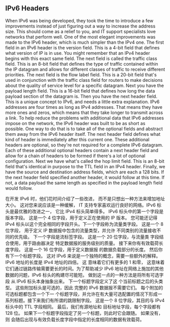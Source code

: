 ## IPv6 Headers

When IPv6 was being developed, they took the time to introduce a few improvements instead of just figuring out a way to increase the address size. This should come as a relief to you, and IT support specialists love networks that perform well. One of the most elegant improvements was made to the IPv6 header, which is much simpler than the IPv4 one. The first field in an IPv6 header is the version field. This is a 4-bit field that defines what version of IP is in use. You might remember that an IPv4 header begins with this exact same field. The next field is called the traffic class field. This is an 8-bit field that defines the type of traffic contained within the IP datagram and allows for different classes of traffic to receive different priorities. The next field is the flow label field. This is a 20-bit field that's used in conjunction with the traffic class field for routers to make decisions about the quality of service level for a specific datagram. Next you have the payload length field. This is a 16-bit field that defines how long the data payload section of the datagram is. Then you have the next header field. This is a unique concept to IPv6, and needs a little extra explanation. IPv6 addresses are four times as long as IPv4 addresses. That means they have more ones and zeros, which means that they take longer to transmit across a link. To help reduce the problems with additional data that IPv6 addresses impose on the network, the IPv6 header was built to be as short as possible. One way to do that is to take all of the optional fields and abstract them away from the IPv6 header itself. The next header field defines what kind of header is immediately after this current one. These additional headers are optional, so they're not required for a complete IPv6 datagram. Each of these additional optional headers contain a next header field and allow for a chain of headers to be formed if there's a lot of optional configuration. Next we have what's called the hop limit field. This is an 8-bit field that's identical in purpose to the TTL field in an IPv4 header. Finally, we have the source and destination address fields, which are each a 128 bits. If the next header field specified another header, it would follow at this time. If not, a data payload the same length as specified in the payload length field would follow.



在开发 IPv6 时，他们花时间介绍了一些改进， 而不是只想出一种方法来增加地址大小。 这对您来说应该是一种缓解， IT 支持专家喜欢运行良好的网络。IPv6 标头是最优雅的改进之一， 它比 IPv4 标头简单得多。 IPv6 标头中的第一个字段是版本字段。 这是一个 4 位字段，用于定义正在使用的 IP 版本。 您可能还记得 IPv4 标头以这个完全相同的字段开头。下一个字段称为流量类字段。 这是一个 8 位字段， 用于定义 IP 数据报中包含的流量类型，并允许 不同类别的流量接收不同的优先级。 下一个字段是流标签字段。 这是一个 20 位字段，与流量类 字段结合使用，用于路由器决定 特定数据报的服务级别的质量。 接下来你有有效载荷长度字段。 这是一个 16 位字段，用于定义数据报 的数据负载部分的长度。 然后你有下一个标题字段。 这对 IPv6 来说是一个独特的概念，需要一些额外的解释。 IPv6 地址的长度是 IPv4 地址的四倍。 这 意味着它们有更多的 1 和零， 这意味着它们通过链路传输需要更长的时间。为了帮助减少 IPv6 地址在网络上施加的其他数据的问题，IPv6 标头的构建尽可能短。 做到这一点的一种方法是将所有可选字段 从 IPv6 标头本身抽象出来。 下一个标题字段定义了这 个当前标题之后的头类型。 这些附加标头是可选的，因此 完整的 IPv6 数据报不需要它们。 每个附加的可选标题都包含一个下一 个标题字段，并允许在有大量可选配置的情况下形成一系列标题。接下来我们有所谓的跳限制字段。 这是一个 8 位字段，其目的与 IPv4 标头中的 TTL 字段相同。 最后，我们有源地址和 目标地址字段，每个字段都有 128 位。 如果下一个标题字段指定了另一个标题，则此时它会跟随。 如果没有，则 会随后出现与有效负载长度字段中指定的长度相同的数据有效载荷。